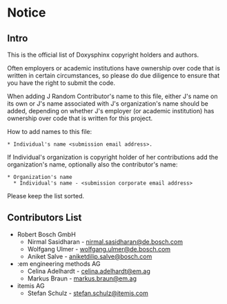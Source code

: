 # Notice

## Intro

This is the official list of Doxysphinx copyright holders and authors.

Often employers or academic institutions have ownership over code that is
written in certain circumstances, so please do due diligence to ensure that
you have the right to submit the code.

When adding J Random Contributor's name to this file, either J's name on its
own or J's name associated with J's organization's name should be added,
depending on whether J's employer (or academic institution) has ownership
over code that is written for this project.

How to add names to this file:

```text
* Individual's name <submission email address>.
```

If Individual's organization is copyright holder of her contributions add the
organization's name, optionally also the contributor's name:

```text
* Organization's name
  * Individual's name - <submission corporate email address>
```

Please keep the list sorted.

## Contributors List

* Robert Bosch GmbH
  * Nirmal Sasidharan - <nirmal.sasidharan@de.bosch.com>
  * Wolfgang Ulmer - <wolfgang.ulmer@de.bosch.com>
  * Aniket Salve - <aniketdilip.salve@bosch.com>
* :em engineering methods AG
  * Celina Adelhardt - <celina.adelhardt@em.ag>
  * Markus Braun - <markus.braun@em.ag>
* itemis AG
  * Stefan Schulz - <stefan.schulz@itemis.com>
